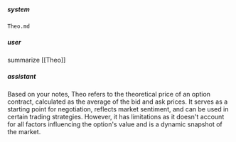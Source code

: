##### system
```sc-context
Theo.md
```

##### user
summarize [[Theo]]

##### assistant
 Based on your notes, Theo refers to the theoretical price of an option contract, calculated as the average of the bid and ask prices. It serves as a starting point for negotiation, reflects market sentiment, and can be used in certain trading strategies. However, it has limitations as it doesn't account for all factors influencing the option's value and is a dynamic snapshot of the market.